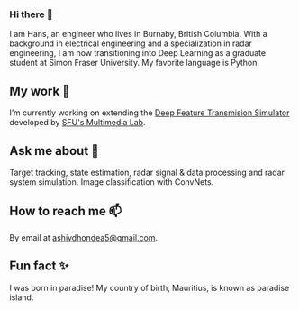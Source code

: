 ### Hi there 👋

I am Hans, an engineer who lives in Burnaby, British Columbia. With a background in electrical engineering and a specialization in radar engineering, I am now transitioning into Deep Learning as a graduate student at Simon Fraser University. My favorite language is Python. 

## My work 🔭
I’m currently working on extending the [Deep Feature Transmision Simulator](https://github.com/SFU-Multimedia-Lab/DFTS) developed by [SFU's Multimedia Lab](http://multimedia.fas.sfu.ca/).

## Ask me about 💬 
Target tracking, state estimation, radar signal & data processing and radar system simulation. Image classification with ConvNets.

## How to reach me 📫
By email at ashivdhondea5@gmail.com.

## Fun fact ✨
I was born in paradise! My country of birth, Mauritius, is known as paradise island.

<!--
**AshivDhondea/AshivDhondea** is a ✨ _special_ ✨ repository because its `README.md` (this file) appears on your GitHub profile.

